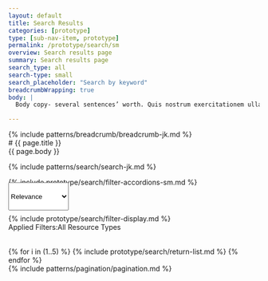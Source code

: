 ```yaml
---
layout: default
title: Search Results
categories: [prototype]
type: [sub-nav-item, prototype]
permalink: /prototype/search/sm
overview: Search results page
summary: Search results page
search_type: all
search-type: small
search_placeholder: "Search by keyword"
breadcrumbWrapping: true
body: |
  Body copy- several sentences’ worth. Quis nostrum exercitationem ullam corporis suscipit laboriosam, nisi ut et via procedat oratio quaerimus igitur, inquit, modo dixi, constituto, ut earum motus et iusto odio.

---
```

<div class="grid-container" markdown="1">
{% include patterns/breadcrumb/breadcrumb-jk.md %}
</div>

<div class="grid-container" markdown="1">
# {{ page.title }}

<div class="grid-row grid-gap-lg" markdown="1">
  {{ page.body }} 
</div>

{% include patterns/search/search-jk.md %}

<div class="grid-row grid-gap-lg">
  <div class="grid-col">{% include prototype/search/filter-accordions-sm.md %}</div>
  <div class="grid-col"> 
    <select class="usa-select" style="height: 56px;top: -8px; position: relative;" name="view" id="view">
        <option value="Relevance">Relevance</option>
        <option value="Latest Published">Latest Published</option>
        <option value="A-Z">A-Z</option>
      </select>
  </div>
</div>
{% include prototype/search/filter-display.md %}

<div class="applied-filters" style="padding-bottom: 2rem;">
    <span class="text-bold">Applied Filters:</span><span class="usa-tag">All Resource Types <i class="fa-kit fa-close"></i></span>
</div>

<div class="return-list">
    {% for i in (1..5) %}
    {% include prototype/search/return-list.md %}
    {% endfor %}
</div>
{% include patterns/pagination/pagination.md %}


</div>

